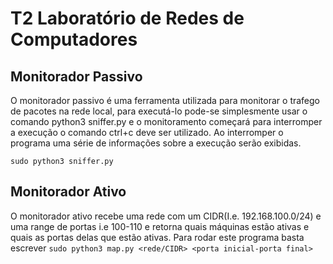 # T2 Laboratório de Redes de Computadores

## Monitorador Passivo

O monitorador passivo é uma ferramenta utilizada para monitorar o trafego de pacotes na rede local, para executá-lo pode-se simplesmente usar o comando python3 sniffer.py e o monitoramento começará para interromper a execução o comando ctrl+c deve ser utilizado. Ao interromper o programa uma série de informações sobre a execução serão exibidas.

`sudo python3 sniffer.py`

## Monitorador Ativo 

O monitorador ativo recebe uma rede com um CIDR(I.e. 192.168.100.0/24) e uma range de portas i.e 100-110 e retorna quais máquinas estão ativas e quais as portas delas que estão ativas. Para rodar este programa basta escrever 
`sudo python3 map.py <rede/CIDR> <porta inicial-porta final>`